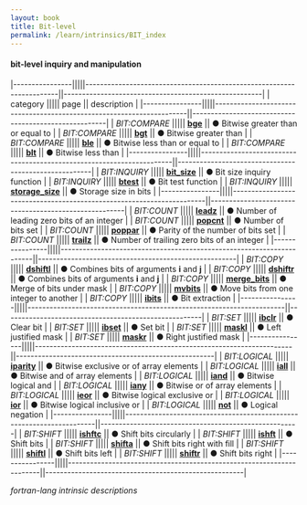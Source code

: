 ```yaml
---
layout: book
title: Bit-level
permalink: /learn/intrinsics/BIT_index
---
```


#### bit-level inquiry and manipulation

|----------------|||||----------------------------------------------------------------------||------------------------------------------------------|
| category ||||| page || description |
|----------------|||||----------------------------------------------------------------------||------------------------------------------------------|
| _BIT:COMPARE_ ||||| [**bge**]({{site.baseurl}}/learn/intrinsics/BGE) || &#9679; Bitwise greater than or equal to |
| _BIT:COMPARE_ ||||| [**bgt**]({{site.baseurl}}/learn/intrinsics/BGT) || &#9679; Bitwise greater than |
| _BIT:COMPARE_ ||||| [**ble**]({{site.baseurl}}/learn/intrinsics/BLE) || &#9679; Bitwise less than or equal to |
| _BIT:COMPARE_ ||||| [**blt**]({{site.baseurl}}/learn/intrinsics/BLT) || &#9679; Bitwise less than |
|----------------|||||----------------------------------------------------------------------||------------------------------------------------------|
| _BIT:INQUIRY_ ||||| [**bit_size**]({{site.baseurl}}/learn/intrinsics/BIT_SIZE) || &#9679; Bit size inquiry function |
| _BIT:INQUIRY_ ||||| [**btest**]({{site.baseurl}}/learn/intrinsics/BTEST) || &#9679; Bit test function |
| _BIT:INQUIRY_ ||||| [**storage_size**]({{site.baseurl}}/learn/intrinsics/STORAGE_SIZE) || &#9679; Storage size in bits |
|----------------|||||----------------------------------------------------------------------||------------------------------------------------------|
| _BIT:COUNT_ ||||| [**leadz**]({{site.baseurl}}/learn/intrinsics/LEADZ) || &#9679; Number of leading zero bits of an integer |
| _BIT:COUNT_ ||||| [**popcnt**]({{site.baseurl}}/learn/intrinsics/POPCNT) || &#9679; Number of bits set |
| _BIT:COUNT_ ||||| [**poppar**]({{site.baseurl}}/learn/intrinsics/POPPAR) || &#9679; Parity of the number of bits set |
| _BIT:COUNT_ ||||| [**trailz**]({{site.baseurl}}/learn/intrinsics/TRAILZ) || &#9679; Number of trailing zero bits of an integer |
|----------------|||||----------------------------------------------------------------------||------------------------------------------------------|
| _BIT:COPY_ ||||| [**dshiftl**]({{site.baseurl}}/learn/intrinsics/DSHIFTL) || &#9679; Combines bits of arguments **i** and **j** |
| _BIT:COPY_ ||||| [**dshiftr**]({{site.baseurl}}/learn/intrinsics/DSHIFTR) || &#9679; Combines bits of arguments **i** and **j** |
| _BIT:COPY_ ||||| [**merge_bits**]({{site.baseurl}}/learn/intrinsics/MERGE_BITS) || &#9679; Merge of bits under mask |
| _BIT:COPY_ ||||| [**mvbits**]({{site.baseurl}}/learn/intrinsics/MVBITS) || &#9679; Move bits from one integer to another |
| _BIT:COPY_ ||||| [**ibits**]({{site.baseurl}}/learn/intrinsics/IBITS) || &#9679; Bit extraction |
|----------------|||||----------------------------------------------------------------------||------------------------------------------------------|
| _BIT:SET_ ||||| [**ibclr**]({{site.baseurl}}/learn/intrinsics/IBCLR) || &#9679; Clear bit |
| _BIT:SET_ ||||| [**ibset**]({{site.baseurl}}/learn/intrinsics/IBSET) || &#9679; Set bit |
| _BIT:SET_ ||||| [**maskl**]({{site.baseurl}}/learn/intrinsics/MASKL) || &#9679; Left justified mask |
| _BIT:SET_ ||||| [**maskr**]({{site.baseurl}}/learn/intrinsics/MASKR) || &#9679; Right justified mask |
|----------------|||||----------------------------------------------------------------------||------------------------------------------------------|
| _BIT:LOGICAL_ ||||| [**iparity**]({{site.baseurl}}/learn/intrinsics/IPARITY) || &#9679; Bitwise exclusive or of array elements |
| _BIT:LOGICAL_ ||||| [**iall**]({{site.baseurl}}/learn/intrinsics/IALL) || &#9679; Bitwise and of array elements |
| _BIT:LOGICAL_ ||||| [**iand**]({{site.baseurl}}/learn/intrinsics/IAND) || &#9679; Bitwise logical and |
| _BIT:LOGICAL_ ||||| [**iany**]({{site.baseurl}}/learn/intrinsics/IANY) || &#9679; Bitwise or of array elements |
| _BIT:LOGICAL_ ||||| [**ieor**]({{site.baseurl}}/learn/intrinsics/IEOR) || &#9679; Bitwise logical exclusive or |
| _BIT:LOGICAL_ ||||| [**ior**]({{site.baseurl}}/learn/intrinsics/IOR) || &#9679; Bitwise logical inclusive or |
| _BIT:LOGICAL_ ||||| [**not**]({{site.baseurl}}/learn/intrinsics/NOT) || &#9679; Logical negation |
|----------------|||||----------------------------------------------------------------------||------------------------------------------------------|
| _BIT:SHIFT_ ||||| [**ishftc**]({{site.baseurl}}/learn/intrinsics/ISHFTC) || &#9679; Shift bits circularly |
| _BIT:SHIFT_ ||||| [**ishft**]({{site.baseurl}}/learn/intrinsics/ISHFT) || &#9679; Shift bits |
| _BIT:SHIFT_ ||||| [**shifta**]({{site.baseurl}}/learn/intrinsics/SHIFTA) || &#9679; Shift bits right with fill |
| _BIT:SHIFT_ ||||| [**shiftl**]({{site.baseurl}}/learn/intrinsics/SHIFTL) || &#9679; Shift bits left |
| _BIT:SHIFT_ ||||| [**shiftr**]({{site.baseurl}}/learn/intrinsics/SHIFTR) || &#9679; Shift bits right |
|----------------|||||----------------------------------------------------------------------||------------------------------------------------------|

_fortran-lang intrinsic descriptions_
